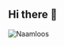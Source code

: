 ## Hi there 👋
![Naamloos](https://github.com/Virtual-Vitality-Project/.github/assets/83577933/ce9c45be-36e9-4e34-8ce2-d46bb59b18ac)
